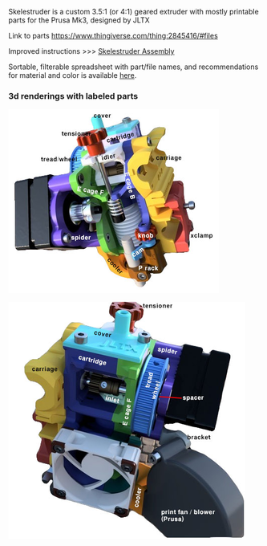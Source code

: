 Skelestruder is a custom 3.5:1 (or 4:1) geared extruder with mostly printable parts for the Prusa Mk3, designed by JLTX

Link to parts <https://www.thingiverse.com/thing:2845416/#files>

Improved instructions &gt;&gt;&gt; [Skelestruder Assembly](https://github.com/PrusaOwners/prusaowners/wiki/Skelestruder_Assembly)

Sortable, filterable spreadsheet with part/file names, and recommendations for material and color is available [here](https://docs.google.com/spreadsheets/d/19_bpOaFNy87UGM9JST4Ibljp2dwbiq5kfsb0czmPD2Y/edit?usp=sharing).

### 3d renderings with labeled parts

![<File:Skelestruder> Legend.jpg](images/Skelestruder_Legend.jpg "File:Skelestruder Legend.jpg")

![<File:Skelestruder> Legend Alt View.jpg](images/Skelestruder_Legend_Alt_View.jpg "File:Skelestruder Legend Alt View.jpg")